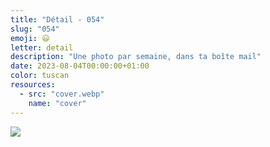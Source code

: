 ```yaml
---
title: "Détail - 054"
slug: "054"
emoji: 😃
letter: detail
description: "Une photo par semaine, dans ta boîte mail"
date: 2023-08-04T00:00:00+01:00
color: tuscan
resources:
  - src: "cover.webp"
    name: "cover"
---
```

![](cover)
